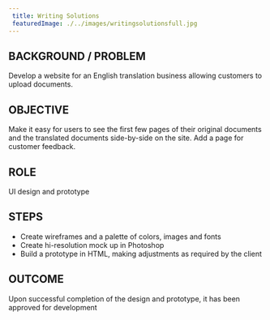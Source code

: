 ```yaml
---
 title: Writing Solutions
 featuredImage: ./../images/writingsolutionsfull.jpg
---
```

## BACKGROUND / PROBLEM
Develop a website for an English translation business allowing customers to upload documents.

## OBJECTIVE
Make it easy for users to see the first few pages of their original documents and the translated documents side-by-side on the site. Add a page for customer feedback.

## ROLE
UI design and prototype

## STEPS
<ul class="li-style">
<li>Create wireframes and a palette of colors, images and fonts</li>
<li>Create hi-resolution mock up in Photoshop</li>
<li>Build a prototype in HTML, making adjustments as required by the client</li>
</ul>

## OUTCOME
Upon successful completion of the design and prototype, it has been approved for development